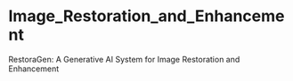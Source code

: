 # Image_Restoration_and_Enhancement
RestoraGen: A Generative AI System for Image Restoration and Enhancement
